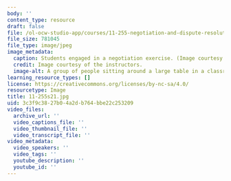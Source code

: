 ```yaml
---
body: ''
content_type: resource
draft: false
file: /ol-ocw-studio-app/courses/11-255-negotiation-and-dispute-resolution-in-the-public-sector-spring-2021/11-255s21.jpg
file_size: 781045
file_type: image/jpeg
image_metadata:
  caption: Students engaged in a negotiation exercise. (Image courtesy of the instructors.)
  credit: Image courtesy of the instructors.
  image-alt: A group of people sitting around a large table in a classroom.
learning_resource_types: []
license: https://creativecommons.org/licenses/by-nc-sa/4.0/
resourcetype: Image
title: 11-255s21.jpg
uid: 3c3f9c38-27b0-4a2d-b764-bbe22c253209
video_files:
  archive_url: ''
  video_captions_file: ''
  video_thumbnail_file: ''
  video_transcript_file: ''
video_metadata:
  video_speakers: ''
  video_tags: ''
  youtube_description: ''
  youtube_id: ''
---
```

